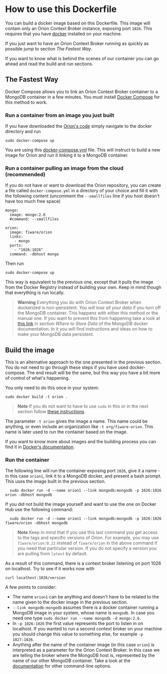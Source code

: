 
# How to use this Dockerfile

You can build a docker image based on this Dockerfile. This image will contain only an Orion Context Broker instance, exposing port `1026`. This requires that you have [docker](https://docs.docker.com/installation/) installed on your machine.

If you just want to have an Orion Context Broker running as quickly as possible jump to section *The Fastest Way*.

If you want to know what is behind the scenes of our container you can go ahead and read the build and run sections.

## The Fastest Way

Docker Compose allows you to link an Orion Context Broker container to a MongoDB container in a few minutes. You must install [Docker Compose](https://docs.docker.com/compose/install/) for this method to work.

### Run a container from an image you just built

If you have downloaded the [Orion's code](https://github.com/telefonicaid/fiware-orion/) simply navigate to the docker directory and run

	sudo docker-compose up

You are using this [docker-compose.yml](docker-compose.yml) file. This will instruct to build a new image for Orion and run it linking it to a MongoDB container.

### Run a container pulling an image from the cloud (recommended)

If you do not have or want to download the Orion repository, you can create a file called `docker-compose.yml` in a directory of your choice and fill it with the following content (uncomment the `--smallfiles` line if you host doesn't have too much free space)

	mongo:
	  image: mongo:2.6
      #command: --smallfiles

	orion:
	  image: fiware/orion
	  links:
	    - mongo
	  ports:
	    - "1026:1026"
	  command: -dbhost mongo

Then run

	sudo docker-compose up

This way is equivalent to the previous one, except that it pulls the image from the Docker Registry instead of building your own. Keep in mind though that everything is run locally. 

> **Warning**
> Everything you do with Orion Context Broker when dockerized is non-persistent. *You will lose all your data* if you turn off the MongoDB container. This happens with either this method or the manual one.
> If you want to prevent this from happening take a look at [this link](https://registry.hub.docker.com/_/mongo/) in section *Where to Store Data* of the MongoDB docker documentation. In it you will find instructions and ideas on how to make your MongoDB data persistent.

## Build the image

This is an alternative approach to the one presented in the previous section. You do not need to go through these steps if you have used docker-compose. The end result will be the same, but this way you have a bit more of control of what's happening.

You only need to do this once in your system:

	sudo docker build -t orion .

> **Note**
> If you do not want to have to use `sudo` in this or in the next section follow [these instructions](http://askubuntu.com/questions/477551/how-can-i-use-docker-without-sudo).


The parameter `-t orion` gives the image a name. This name could be anything, or even include an organization like `-t org/fiware-orion`. This name is later used to run the container based on the image.

If you want to know more about images and the building process you can find it in [Docker's documentation](https://docs.docker.com/userguide/dockerimages/).
    
### Run the container

The following line will run the container exposing port `1026`, give it a name -in this case `orion1`, link it to a MongoDB docker, and present a bash prompt. This uses the image built in the previous section.

	  sudo docker run -d --name orion1 --link mongodb:mongodb -p 1026:1026 orion -dbhost mongodb

If you did not build the image yourself and want to use the one on Docker Hub use the following command:

	  sudo docker run -d --name orion1 --link mongodb:mongodb -p 1026:1026 fiware/orion -dbhost mongodb

> **Note**
> Keep in mind that if you use this last command you get access to the tags and specific versions of Orion. For example, you may use `fiware/orion:0.22` instead of `fiware/orion` in the above command if you need that particular version. If you do not specify a version you are pulling from `latest` by default.

As a result of this command, there is a context broker listening on port 1026 on localhost. Try to see if it works now with

	curl localhost:1026/version



A few points to consider:

* The name `orion1` can be anything and doesn't have to be related to the name given to the docker image in the previous section.
* `--link mongodb:mongodb` assumes there is a docker container running a MongoDB image in your system, whose name is `mongodb`. In case you need one type `sudo docker run --name mongodb -d mongo:2.6`.
* In `-p 1026:1026` the first value represents the port to listen in on localhost. If you wanted to run a second context broker on your machine you should change this value to something else, for example `-p 1027:1026`.
* Anything after the name of the container image (in this case `orion`) is interpreted as a parameter for the Orion Context Broker. In this case we are telling the broker where the MongoDB host is, represented by the name of our other MongoDB container. Take a look at the [documentation](https://github.com/telefonicaid/fiware-orion) for other command-line options.

